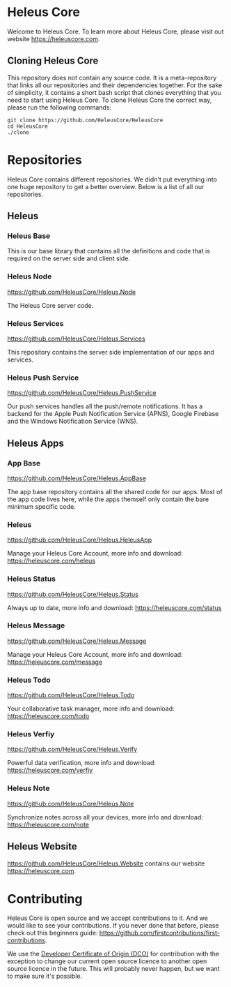 # Heleus Core

Welcome to Heleus Core. To learn more about Heleus Core, please visit out website https://heleuscore.com.

## Cloning Heleus Core

This repository does not contain any source code. It is a meta-repository that links all our repositories and their dependencies together. For the sake of simplicity, it contains a short bash script that clones everything that you need to start using Heleus Core. To clone Heleus Core the correct way, please run the following commands:  

```
git clone https://github.com/HeleusCore/HeleusCore
cd HeleusCore
./clone
```

# Repositories

Heleus Core contains different repositories. We didn't put everything into one huge repository to get a better overview. Below is a list of all our repositories.

## Heleus

### Heleus Base

This is our base library that contains all the definitions and code that is required on the server side and client side.

### Heleus Node

https://github.com/HeleusCore/Heleus.Node

The Heleus Core server code.

### Heleus Services

https://github.com/HeleusCore/Heleus.Services

This repository contains the server side implementation of our apps and services.

### Heleus Push Service

https://github.com/HeleusCore/Heleus.PushService

Our push services handles all the push/remote notifications. It has a backend for the Apple Push Notification Service (APNS), Google Firebase and the Windows Notification Service (WNS).

## Heleus Apps

### App Base

https://github.com/HeleusCore/Heleus.AppBase

The app base repository contains all the shared code for our apps. Most of the app code lives here, while the apps themself only contain the bare minimum specific code.

### Heleus

https://github.com/HeleusCore/Heleus.HeleusApp

Manage your Heleus Core Account, more info and download: https://heleuscore.com/heleus

### Heleus Status

https://github.com/HeleusCore/Heleus.Status

Always up to date, more info and download: https://heleuscore.com/status

### Heleus Message

https://github.com/HeleusCore/Heleus.Message

Manage your Heleus Core Account, more info and download: https://heleuscore.com/message

### Heleus Todo

https://github.com/HeleusCore/Heleus.Todo

Your collaborative task manager, more info and download: https://heleuscore.com/todo

### Heleus Verfiy

https://github.com/HeleusCore/Heleus.Verify

Powerful data verification, more info and download: https://heleuscore.com/verfiy

### Heleus Note

https://github.com/HeleusCore/Heleus.Note

Synchronize notes across all your devices, more info and download: https://heleuscore.com/note

## Heleus Website

https://github.com/HeleusCore/Heleus.Website contains our website https://heleuscore.com.

# Contributing

Heleus Core is open source and we accept contributions to it. And we would like to see your contributions. If you never done that before, please check out this beginners guide: https://github.com/firstcontributions/first-contributions.

We use the [Developer Certificate of Origin (DCO)](https://developercertificate.org/) for contribution with the exception to change our current open source licence to another open source licence in the future. This will probably never happen, but we want to make sure it's possible.
